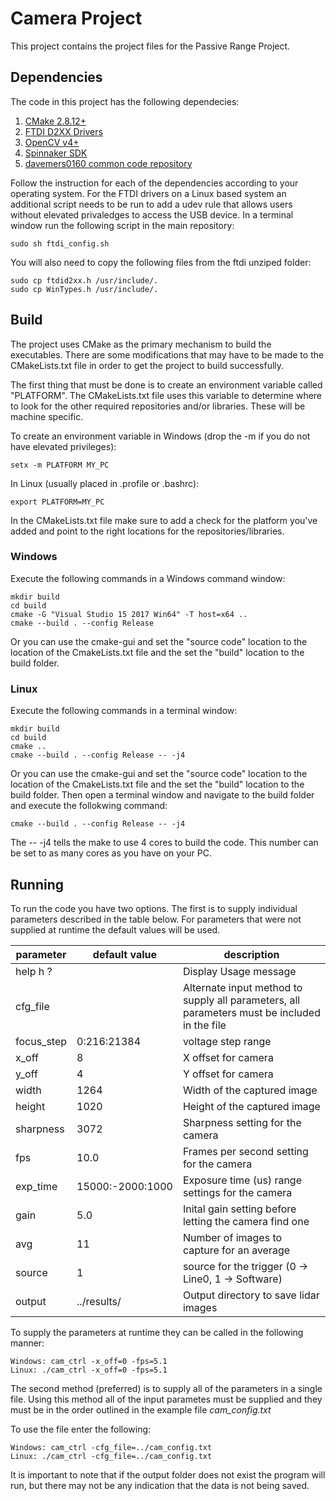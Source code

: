 # Camera  Project

This project contains the project files for the Passive Range Project.


## Dependencies

The code in this project has the following dependecies:

1. [CMake 2.8.12+](https://cmake.org/download/)
2. [FTDI D2XX Drivers](https://www.ftdichip.com/Drivers/D2XX.htm)
3. [OpenCV v4+](https://opencv.org/releases/)
4. [Spinnaker SDK](https://www.flir.com/products/spinnaker-sdk/)
5. [davemers0160 common code repository](https://github.com/davemers0160/Common)

Follow the instruction for each of the dependencies according to your operating system.  For the FTDI drivers on a Linux based system an additional script needs to be run to add a udev rule that allows users without elevated privaledges to access the USB device.  In a terminal window run the following script in the main repository:

```
sudo sh ftdi_config.sh
```

You will also need to copy the following files from the ftdi unziped folder:

```
sudo cp ftdid2xx.h /usr/include/.
sudo cp WinTypes.h /usr/include/.
```

## Build

The project uses CMake as the primary mechanism to build the executables.  There are some modifications that may have to be made to the CMakeLists.txt file in order to get the project to build successfully.

The first thing that must be done is to create an environment variable called "PLATFORM".  The CMakeLists.txt file uses this variable to determine where to look for the other required repositories and/or libraries.  These will be machine specific.

To create an environment variable in Windows (drop the -m if you do not have elevated privileges):
```
setx -m PLATFORM MY_PC
```

In Linux (usually placed in .profile or .bashrc):
```
export PLATFORM=MY_PC
```

In the CMakeLists.txt file make sure to add a check for the platform you've added and point to the right locations for the repositories/libraries.

### Windows

Execute the following commands in a Windows command window:

```
mkdir build
cd build
cmake -G "Visual Studio 15 2017 Win64" -T host=x64 ..
cmake --build . --config Release
```

Or you can use the cmake-gui and set the "source code" location to the location of the CmakeLists.txt file and the set the "build" location to the build folder. 

### Linux

Execute the following commands in a terminal window:

```
mkdir build
cd build
cmake ..
cmake --build . --config Release -- -j4
```

Or you can use the cmake-gui and set the "source code" location to the location of the CmakeLists.txt file and the set the "build" location to the build folder. Then open a terminal window and navigate to the build folder and execute the follokwing command:

```
cmake --build . --config Release -- -j4
```

The -- -j4 tells the make to use 4 cores to build the code.  This number can be set to as many cores as you have on your PC.

## Running

To run the code you have two options.  The first is to supply individual parameters described in the table below.  For parameters that were not supplied at runtime the default values will be used.


parameter | default value | description |
| --- | --- | --- |
help h ?   |  | Display Usage message
cfg_file   |  | Alternate input method to supply all parameters, all parameters must be included in the file
focus_step | 0:216:21384 | voltage step range
x_off      | 8 | X offset for camera
y_off      | 4 | Y offset for camera
width      | 1264 | Width of the captured image
height     | 1020 | Height of the captured image
sharpness  | 3072 | Sharpness setting for the camera
fps        | 10.0 | Frames per second setting for the camera
exp_time   | 15000:-2000:1000 | Exposure time (us) range settings for the camera
gain       | 5.0 | Inital gain setting before letting the camera find one
avg        | 11 | Number of images to capture for an average
source     | 1  | source for the trigger (0 -> Line0, 1 -> Software)
output     | ../results/       | Output directory to save lidar images


To supply the parameters at runtime they can be called in the following manner:

```
Windows: cam_ctrl -x_off=0 -fps=5.1
Linux: ./cam_ctrl -x_off=0 -fps=5.1
```

The second method (preferred) is to supply all of the parameters in a single file.  Using this method all of the input parametes must be supplied and they must be in the order outlined in the example file *cam_config.txt*

To use the file enter the following:

```
Windows: cam_ctrl -cfg_file=../cam_config.txt
Linux: ./cam_ctrl -cfg_file=../cam_config.txt
```

It is important to note that if the output folder does not exist the program will run, but there may not be any indication that the data is not being saved.
